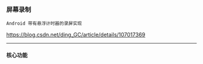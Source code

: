 ### 屏幕录制

    Android 带有悬浮计时器的录屏实现
    
 https://blog.csdn.net/ding_GC/article/details/107017369

<hr>

#### 核心功能






